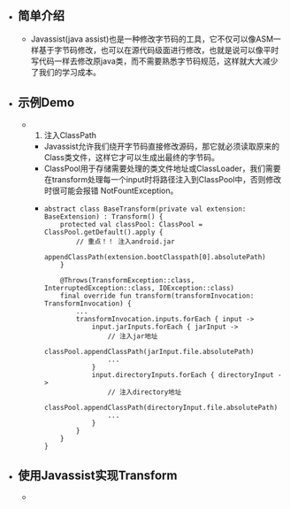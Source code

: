 - ## 简单介绍
	- Javassist(java assist)也是一种修改字节码的工具，它不仅可以像ASM一样基于字节码修改，也可以在源代码级面进行修改，也就是说可以像平时写代码一样去修改原java类，而不需要熟悉字节码规范，这样就大大减少了我们的学习成本。
- ## 示例Demo
	- 1. 注入ClassPath
		- Javassist允许我们绕开字节码直接修改源码，那它就必须读取原来的Class类文件，这样它才可以生成出最终的字节码。
		- ClassPool用于存储需要处理的类文件地址或ClassLoader，我们需要在transform处理每一个input时将路径注入到ClassPool中，否则修改时很可能会报错 NotFountException。
		- ```
		  abstract class BaseTransform(private val extension: BaseExtension) : Transform() {
		      protected val classPool: ClassPool = ClassPool.getDefault().apply {
		          // 重点！！ 注入android.jar
		          appendClassPath(extension.bootClasspath[0].absolutePath)
		      }
		      
		      @Throws(TransformException::class, InterruptedException::class, IOException::class)
		      final override fun transform(transformInvocation: TransformInvocation) {
		          ...
		          transformInvocation.inputs.forEach { input ->
		              input.jarInputs.forEach { jarInput ->
		                  // 注入jar地址
		                  classPool.appendClassPath(jarInput.file.absolutePath)
		                  ...
		              }
		              input.directoryInputs.forEach { directoryInput ->
		                  // 注入directory地址
		                  classPool.appendClassPath(directoryInput.file.absolutePath)
		                  ...
		              }
		          }
		      }
		  }   
		  ```
- ## 使用Javassist实现Transform
	-